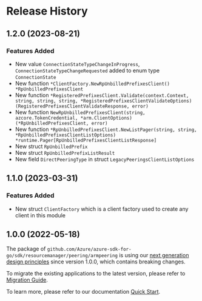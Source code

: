 # Release History

## 1.2.0 (2023-08-21)
### Features Added

- New value `ConnectionStateTypeChangeInProgress`, `ConnectionStateTypeChangeRequested` added to enum type `ConnectionState`
- New function `*ClientFactory.NewRpUnbilledPrefixesClient() *RpUnbilledPrefixesClient`
- New function `*RegisteredPrefixesClient.Validate(context.Context, string, string, string, *RegisteredPrefixesClientValidateOptions) (RegisteredPrefixesClientValidateResponse, error)`
- New function `NewRpUnbilledPrefixesClient(string, azcore.TokenCredential, *arm.ClientOptions) (*RpUnbilledPrefixesClient, error)`
- New function `*RpUnbilledPrefixesClient.NewListPager(string, string, *RpUnbilledPrefixesClientListOptions) *runtime.Pager[RpUnbilledPrefixesClientListResponse]`
- New struct `RpUnbilledPrefix`
- New struct `RpUnbilledPrefixListResult`
- New field `DirectPeeringType` in struct `LegacyPeeringsClientListOptions`


## 1.1.0 (2023-03-31)
### Features Added

- New struct `ClientFactory` which is a client factory used to create any client in this module


## 1.0.0 (2022-05-18)

The package of `github.com/Azure/azure-sdk-for-go/sdk/resourcemanager/peering/armpeering` is using our [next generation design principles](https://azure.github.io/azure-sdk/general_introduction.html) since version 1.0.0, which contains breaking changes.

To migrate the existing applications to the latest version, please refer to [Migration Guide](https://aka.ms/azsdk/go/mgmt/migration).

To learn more, please refer to our documentation [Quick Start](https://aka.ms/azsdk/go/mgmt).